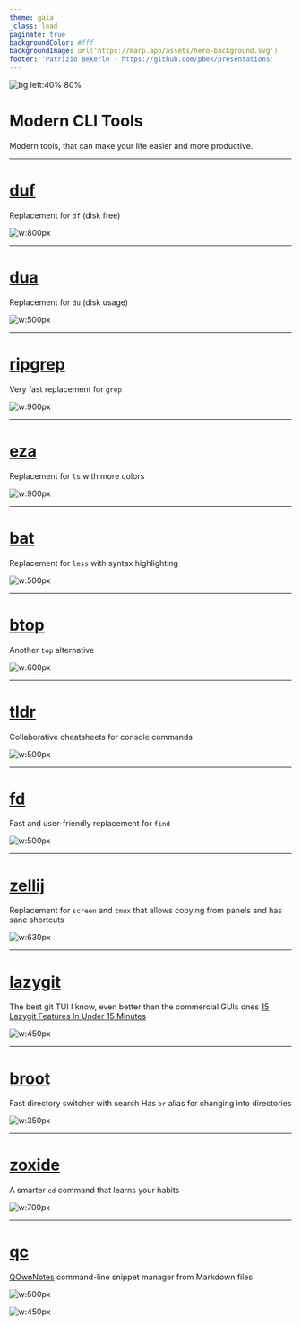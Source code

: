 ```yaml
---
theme: gaia
_class: lead
paginate: true
backgroundColor: #fff
backgroundImage: url('https://marp.app/assets/hero-background.svg')
footer: 'Patrizio Bekerle - https://github.com/pbek/presentations'
---
```


![bg left:40% 80%](https://upload.wikimedia.org/wikipedia/commons/7/77/TU_Graz.svg)

# Modern CLI Tools

Modern tools, that can make your life easier and more productive.

---

# [duf](https://github.com/muesli/duf)

Replacement for `df` (disk free)

![w:800px](./images/duf.webp)

---

# [dua](https://github.com/Byron/dua-cli)

Replacement for `du` (disk usage)

![w:500px](./images/dua.webp)

---

# [ripgrep](https://github.com/BurntSushi/ripgrep)

Very fast replacement for `grep`

![w:900px](./images/ripgrep.webp)

---

# [eza](https://github.com/eza-community/eza)

Replacement for `ls` with more colors

![w:900px](./images/eza.webp)

---

# [bat](https://github.com/sharkdp/bat)

Replacement for `less` with syntax highlighting

![w:500px](./images/bat.webp)

---

# [btop](https://github.com/aristocratos/btop)

Another `top` alternative

![w:600px](https://raw.githubusercontent.com/aristocratos/btop/main/Img/normal.png)

---

# [tldr](https://github.com/tldr-pages/tldr)

Collaborative cheatsheets for console commands

![w:500px](https://raw.githubusercontent.com/tldr-pages/tldr/main/images/tldr-light.png)

---

# [fd](https://github.com/sharkdp/fd)

Fast and user-friendly replacement for `find`

![w:500px](https://raw.githubusercontent.com/sharkdp/fd/master/doc/screencast.svg)

---

# [zellij](https://github.com/zellij-org/zellij)

Replacement for `screen` and `tmux` that allows copying from panels and has sane shortcuts

![w:630px](https://raw.githubusercontent.com/zellij-org/zellij/main/assets/demo.gif)

---

# [lazygit](https://github.com/jesseduffield/lazygit)

The best git TUI I know, even better than the commercial GUIs ones
[15 Lazygit Features In Under 15 Minutes](https://www.youtube.com/watch?v=3Kq1MIfTWCE)

![w:450px](https://raw.githubusercontent.com/jesseduffield/lazygit/assets/demo/commit_and_push-compressed.gif)

---

# [broot](https://github.com/Canop/broot)

Fast directory switcher with search
Has `br` alias for changing into directories

![w:350px](https://raw.githubusercontent.com/Canop/broot/main/website/docs/img/20230930-overview.png)

---

# [zoxide](https://github.com/ajeetdsouza/zoxide)

A smarter `cd` command that learns your habits

![w:700px](https://raw.githubusercontent.com/ajeetdsouza/zoxide/main/contrib/tutorial.webp)

---

# [qc](https://github.com/qownnotes/qc)

[QOwnNotes](https://github.com/pbek/QOwnNotes) command-line snippet manager from Markdown files

![w:500px](https://raw.githubusercontent.com/qownnotes/qc/main/qc.png)

![w:450px](https://raw.githubusercontent.com/qownnotes/qc/main/commands.png)
